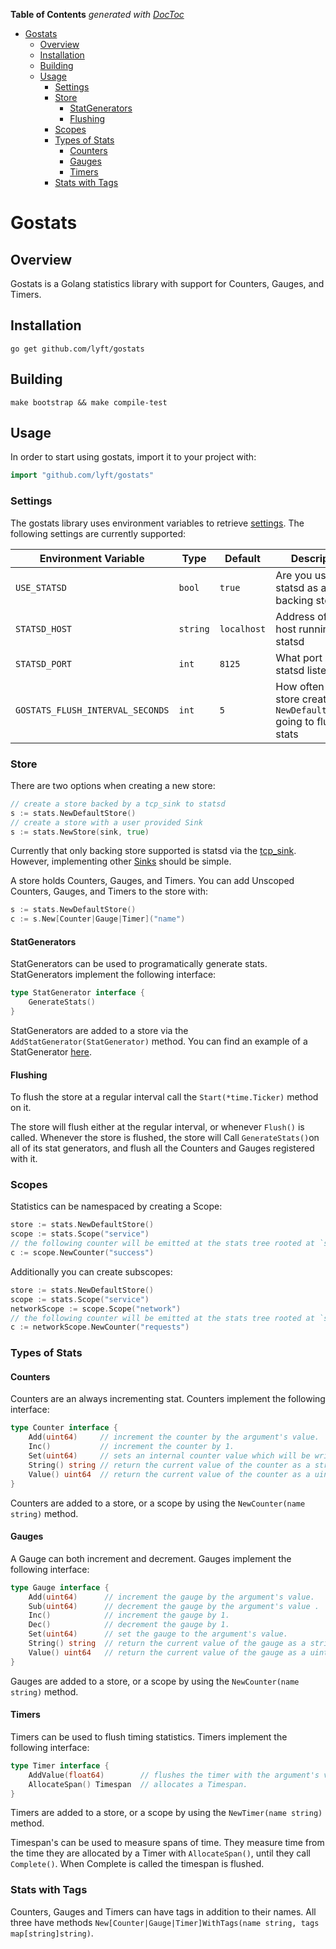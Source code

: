 <!-- START doctoc generated TOC please keep comment here to allow auto update -->
<!-- DON'T EDIT THIS SECTION, INSTEAD RE-RUN doctoc TO UPDATE -->
**Table of Contents**  *generated with [DocToc](https://github.com/thlorenz/doctoc)*

- [Gostats](#gostats)
  - [Overview](#overview)
  - [Installation](#installation)
  - [Building](#building)
  - [Usage](#usage)
    - [Settings](#settings)
    - [Store](#store)
      - [StatGenerators](#statgenerators)
      - [Flushing](#flushing)
    - [Scopes](#scopes)
    - [Types of Stats](#types-of-stats)
      - [Counters](#counters)
      - [Gauges](#gauges)
      - [Timers](#timers)
    - [Stats with Tags](#stats-with-tags)

<!-- END doctoc generated TOC please keep comment here to allow auto update -->

# Gostats

## Overview

Gostats is a Golang statistics library with support for Counters, Gauges, and Timers.

## Installation

```
go get github.com/lyft/gostats
```

## Building

```
make bootstrap && make compile-test
```

## Usage
 
In order to start using gostats, import it to your project with:

```Go
import "github.com/lyft/gostats"
```

### Settings

The gostats library uses environment variables to retrieve [settings](https://github.com/lyft/gostats/blob/master/settings.go).
The following settings are currently supported:


|Environment Variable|Type|Default|Description|
|---|---|---|---|
|`USE_STATSD`|`bool`|`true`|Are you using statsd as a backing store|
|`STATSD_HOST`|`string`|`localhost`|Address of the host running statsd|
|`STATSD_PORT`|`int`|`8125`|What port is statsd listening on|
|`GOSTATS_FLUSH_INTERVAL_SECONDS`|`int`|`5`|How often is the a store created by `NewDefaultStore()` going to flush stats|

### Store

There are two options when creating a new store: 

```Go
// create a store backed by a tcp_sink to statsd
s := stats.NewDefaultStore()
// create a store with a user provided Sink
s := stats.NewStore(sink, true)
```

Currently that only backing store supported is statsd via the [tcp_sink](https://github.com/lyft/gostats/blob/master/tcp_sink.go).
However, implementing other [Sinks](https://github.com/lyft/gostats/blob/master/sink.go) should be simple.

A store holds Counters, Gauges, and Timers. You can add Unscoped Counters, Gauges, and Timers to the store
with:

```Go
s := stats.NewDefaultStore()
c := s.New[Counter|Gauge|Timer]("name")
```

#### StatGenerators

StatGenerators can be used to programatically generate stats. StatGenerators implement the following interface:

```Go
type StatGenerator interface {
	GenerateStats()
}
```

StatGenerators are added to a store via the `AddStatGenerator(StatGenerator)` method. You can find an example of a 
StatGenerator [here](https://github.com/lyft/gostats/blob/master/runtime.go).

#### Flushing

To flush the store at a regular interval call the `Start(*time.Ticker)` method on it.

The store will flush either at the regular interval, or whenever `Flush()` is called. Whenever the store is flushed, 
the store will Call `GenerateStats()`on all of its stat generators, and flush all the Counters and Gauges registered with it.

### Scopes

Statistics can be namespaced by creating a Scope:

```Go
store := stats.NewDefaultStore()
scope := stats.Scope("service")
// the following counter will be emitted at the stats tree rooted at `service`.
c := scope.NewCounter("success")
```

Additionally you can create subscopes:

```Go
store := stats.NewDefaultStore()
scope := stats.Scope("service")
networkScope := scope.Scope("network")
// the following counter will be emitted at the stats tree rooted at `service.network`.
c := networkScope.NewCounter("requests")
```

### Types of Stats

#### Counters

Counters are an always incrementing stat. Counters implement the following interface:

```Go
type Counter interface {
	Add(uint64)     // increment the counter by the argument's value.
	Inc()           // increment the counter by 1.
	Set(uint64)     // sets an internal counter value which will be written in the next flush. Its use is discouraged as it may break the counter's "always incrementing" semantics.
	String() string // return the current value of the counter as a string.
	Value() uint64  // return the current value of the counter as a uint64.
}
```

Counters are added to a store, or a scope by using the `NewCounter(name string)` method.

#### Gauges

A Gauge can both increment and decrement. Gauges implement the following interface:

```Go
type Gauge interface {
	Add(uint64)      // increment the gauge by the argument's value.
	Sub(uint64)      // decrement the gauge by the argument's value .
	Inc()            // increment the gauge by 1.
	Dec()            // decrement the gauge by 1.
	Set(uint64)      // set the gauge to the argument's value.
	String() string  // return the current value of the gauge as a string.
	Value() uint64   // return the current value of the gauge as a uint64.
}
```

Gauges are added to a store, or a scope by using the `NewCounter(name string)` method.

#### Timers

Timers can be used to flush timing statistics. Timers implement the following interface:

```Go
type Timer interface {
	AddValue(float64)        // flushes the timer with the argument's value.
	AllocateSpan() Timespan  // allocates a Timespan.
}
```

Timers are added to a store, or a scope by using the `NewTimer(name string)` method.

Timespan's can be used to measure spans of time. They measure time from the time they are allocated by a Timer with `AllocateSpan()`,
until they call `Complete()`. When Complete is called the timespan is flushed.

### Stats with Tags

Counters, Gauges and Timers can have tags in addition to their names. All three have methods 
`New[Counter|Gauge|Timer]WithTags(name string, tags map[string]string)`.